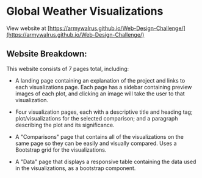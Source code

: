# **Global Weather Visualizations**
View website at [https://armywalrus.github.io/Web-Design-Challenge/](https://armywalrus.github.io/Web-Design-Challenge/)

## **Website Breakdown:**
This website consists of 7 pages total, including:

 - A landing page containing an explanation of the project and links to each visualizations page. 
   Each page has a sidebar containing preview images of each plot, and clicking an image will take the user to that visualization.
   
 - Four visualization pages, each with a descriptive title and heading tag; 
   plot/visualizations for the selected comparison; and a paragraph describing the plot and its significance.
  
 - A "Comparisons" page that contains all of the visualizations on the same page so they can be easily and visually compared. 
   Uses a Bootstrap grid for the visualizations.
	
	
 - A "Data" page that displays a responsive table containing the data used in the visualizations, as a bootstrap component.
